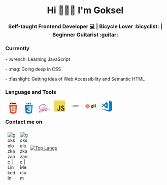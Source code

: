 <h1 align="center">Hi 🙋🏽‍♂️ I'm Goksel</h1>
<h3 align="center">Self-taught Frontend Developer 💻 | Bicycle Lover :bicyclist: | Beginner Guitarist :guitar: </h3>

### Currently
<p> - :wrench: Learning JavaScript </p>
<p> - :mag: Going deep in CSS </p>
<p> - :flashlight: Getting idea of Web Accessibility and Semantic HTML </p>

### Language and Tools

<img align="left" style="padding: 7px;" alt="HTML5" width="35px" src="https://raw.githubusercontent.com/github/explore/80688e429a7d4ef2fca1e82350fe8e3517d3494d/topics/html/html.png">

<img align="left" style="padding: 7px" alt="CSS3" width="35px" src="https://raw.githubusercontent.com/github/explore/80688e429a7d4ef2fca1e82350fe8e3517d3494d/topics/css/css.png">

<p> <img align="left" style="padding: 7px" alt="Sass" width="35px" src="https://raw.githubusercontent.com/github/explore/80688e429a7d4ef2fca1e82350fe8e3517d3494d/topics/sass/sass.png" ></p>

<img align="left" style="padding: 0px 7px 7px 7px" alt="JavaScript" width="35px" src="https://raw.githubusercontent.com/github/explore/80688e429a7d4ef2fca1e82350fe8e3517d3494d/topics/javascript/javascript.png">

<img align="left" style="padding: 0px 7px 7px 7px" alt="jquery" width="35px" src="https://raw.githubusercontent.com/github/explore/80688e429a7d4ef2fca1e82350fe8e3517d3494d/topics/jquery/jquery.png">

<img align="left" style="padding: 0px 7px 7px 7px" alt="Git" width="35px" src="https://raw.githubusercontent.com/github/explore/80688e429a7d4ef2fca1e82350fe8e3517d3494d/topics/git/git.png">

<img align="left" style="padding: 0px 7px 7px 7px" alt="Visual Studio Code" width="35px" src="https://raw.githubusercontent.com/github/explore/80688e429a7d4ef2fca1e82350fe8e3517d3494d/topics/visual-studio-code/visual-studio-code.png">

<br><br>

### Contact me on
<a href="https://www.linkedin.com/in/goksel-ozkazanc-68255285/" target="_blank" rel="nofollow"><img align="left" style="padding: 7px" alt="gokselozkazanc | LinkedIn" width="25px" src="https://cdn.jsdelivr.net/npm/simple-icons@3.13.0/icons/linkedin.svg" data-canonical-src="https://cdn.jsdelivr.net/npm/simple-icons@v3/icons/linkedin.svg"></a>
<a href="https://twitter.com/gokseloz1" target="_blank" rel="nofollow"><img align="left" style="padding: 7px" alt="gokselozkazanc | Medium" width="25px" src="https://cdn.jsdelivr.net/npm/simple-icons@3.13.0/icons/twitter.svg" data-canonical-src="https://cdn.jsdelivr.net/npm/simple-icons@3.13.0/icons/twitter.svg"></a>

<br><br>

[![Top Langs](https://github-readme-stats.vercel.app/api/top-langs/?username=gokseloz)](https://github.com/anuraghazra/github-readme-stats)

